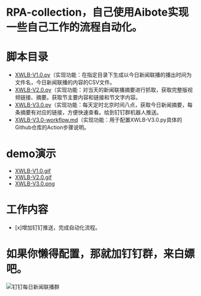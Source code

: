 # RPA-collection，自己使用Aibote实现一些自己工作的流程自动化。

# 脚本目录
- [XWLB-V1.0.py](脚本目录/XWLB-V1.0.py)（实现功能：在指定目录下生成以今日新闻联播的播出时间为文件名，今日新闻联播的内容的CSV文件。
- [XWLB-V2.0.py](脚本目录/XWLB-V2.0.py)（实现功能：对当天的新闻联播摘要进行抓取，获取完整版视频链接、摘要。获取节主要内容和链接和节文字内容。
- [XWLB-V3.0.py](脚本目录/XWLB-V3.0.py)（实现功能：每天定时北京时间八点，获取今日新闻摘要，每条摘要有对应的链接，方便快速查看。给到钉钉群机器人推送。
- [XWLB-V3.0-workflow.md](脚本目录/XWLB-V3.0-workflow.md)（实现功能：用于配置XWLB-V3.0.py具体的Github仓库的Action步骤说明。
  
# demo演示
- [XWLB-V1.0.gif](demo演示/XWLB-V1.0.gif)
- [XWLB-V2.0.gif](demo演示/XWLB-V2.0.gif)
- [XWLB-V3.0.png](demo演示/XWLB-V3.0.png)

# 工作内容
- [x]增加钉钉推送，完成自动化流程。

# 如果你懒得配置，那就加钉钉群，来白嫖吧。

![钉钉每日新闻联播群](https://github.com/kawayixixing/RPA-collection/assets/45343530/506f5a16-0dcc-4e77-b474-981ab17394f9)
